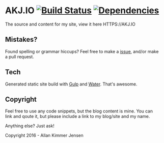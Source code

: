 # AKJ.IO  [![Build Status](https://travis-ci.org/Saturate/AKJIO.svg)](https://travis-ci.org/Saturate/AKJIO) [![Dependencies](https://david-dm.org/Saturate/AKJIO.svg)](https://david-dm.org/Saturate/AKJIO)
The source and content for my site, view it here HTTPS://AKJ.IO

## Mistakes?
Found spelling or grammar hiccups? Feel free to make a [issue](https://github.com/Saturate/AKJIO/issues), and/or make a pull request.

## Tech
Generated static site build with [Gulp](http://gulpjs.com/) and [Water](https://github.com/Saturate/gulp-water). That's awesome.

## Copyright
Feel free to use any code snippets, but the blog content is mine.
You can link and qoute it, but please include a link to my blog/site and my name.

Anything else? Just ask!

Copyright 2016 - Allan Kimmer Jensen
